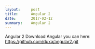 ```yaml
---
layout:     post
title:      Angular 2
date:       2017-02-12
summary:    Angular 2
---
```


Angular 2 Download Angular you can here: https://github.com/duxa/angular2.git
